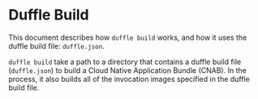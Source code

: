 # Duffle Build

This document describes how `duffle build` works, and how it uses the duffle build file: `duffle.json`.

`duffle build` take a path to a directory that contains a duffle build file (`duffle.json`) to build a Cloud Native Application Bundle (CNAB). In the process, it also builds all of the invocation images specified in the duffle build file.
